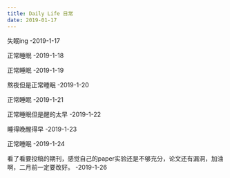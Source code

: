 ```yaml
---
title: Daily Life 日常
date: 2019-01-17
---
```


失眠ing      -2019-1-17

正常睡眠     -2019-1-18

正常睡眠     -2019-1-19

熬夜但是正常睡眠   -2019-1-20

正常睡眠      -2019-1-21

正常睡眠但是醒的太早 -2019-1-22

睡得晚醒得早   -2019-1-23

正常睡眠    -2019-1-24

看了看要投稿的期刊，感觉自己的paper实验还是不够充分，论文还有漏洞，加油啊，二月前一定要改好。   -2019-1-26